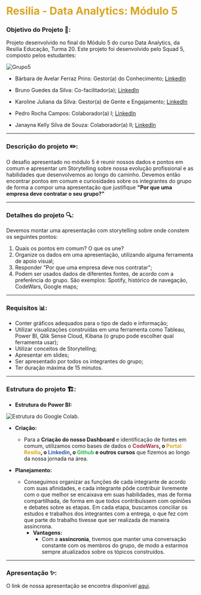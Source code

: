 

# <font  color="#DAA520">Resilia - Data Analytics: Módulo 5</font>

### Objetivo do Projeto 🎯:

  

Projeto desenvolvido no final do Módulo 5 do curso Data Analytics, da Resilia Educação, Turma 20. Este projeto foi desenvolvido pelo Squad 5, composto pelos estudantes:

![Grupo5](https://i.imgur.com/t2D1vob.png)
 - Bárbara de Avelar Ferraz Prins: Gestor(a) do Conhecimento; [LinkedIn](https://www.linkedin.com/in/barbara-avelar/)

 - Bruno Guedes da Silva: Co-facilitador(a); [LinkedIn](https://www.linkedin.com/in/brunoguedesdsilva/)

- Karoline Juliana da Silva: Gestor(a) de Gente e Engajamento; [LinkedIn ](https://www.linkedin.com/in/kjcsilva/)

- Pedro Rocha Campos: Colaborador(a) I; [LinkedIn](https://www.linkedin.com/in/pedrorcampos/)

- Janayna Kelly Silva de Souza: Colaborador(a) II; [LinkedIn](https://www.linkedin.com/in/camargo-laura/)
  
---
### Descrição do projeto ✏️:

O desafio apresentado no módulo 5 é reunir nossos dados e pontos em comum e apresentar um Storytelling sobre nossa evolução profissional e as habilidades que desenvolvemos ao longo do caminho. Devemos então encontrar pontos em comum e curiosidades sobre os integrantes do grupo de forma a compor uma apresentação que justifique **"Por que uma empresa deve contratar o seu grupo?"**

---
### Detalhes do projeto 🔍:
Devemos montar uma apresentação com storytelling sobre onde constem os seguintes pontos:
1. Quais os pontos em comum? O que os une?
2. Organize os dados em uma apresentação, utilizando alguma ferramenta de apoio visual;
3. Responder "Por que uma empresa deve nos contratar";
4. Podem ser usados dados de diferentes fontes, de acordo com a preferência do grupo. São exemplos: Spotify, histórico de navegação, CodeWars, Google maps;

---
### Requisitos :bar_chart::

 - Conter gráficos adequados para o tipo de dado e informação;
 - Utilizar visualizações construídas em uma ferramenta como Tableau, Power BI, Qlik Sense Cloud, Kibana (o grupo pode escolher qual ferramenta usar);
 - Utilizar conceitos de Storytelling;
 - Apresentar em slides;
 - Ser apresentado por todos os integrantes do grupo;
 - Ter duração máxima de 15 minutos.

---
### Estrutura do projeto 🏗️:

- **Estrutura do Power BI:**

![Estrutura do Google Colab.](https://github.com/amoralles/ProjetoFinal_M4/blob/main/images/estrutura.png?raw=true)

- **Criação:**
	- Para a **Criação do nosso Dashboard** e identificação de fontes em comum, utilizamos como bases de dados o **<font  color="#a83246">CodeWars</font>, o <font  color="#DAA520">Portal Resilia</font>, o <font  color="#325da8">Linkedin</font>, o <font  color="#2dba4e">Github</font> e outros cursos** que fizemos ao longo da nossa jornada na área.

- **Planejamento:**
	- Conseguimos organizar as funções de cada integrante de acordo com suas afinidades, e cada integrante pôde contribuir livremente com o que melhor se encaixava em suas habilidades, mas de forma compartilhada, de forma em que todos contribuíssem com opiniões e debates sobre as etapas. Em cada etapa, buscamos conciliar os estudos e trabalhos dos integrantes com a entrega, o que fez com que parte do trabalho tivesse que ser realizada de maneira assíncrona.
		- **Vantagens:**
			- Com a **assincronia**, tivemos que manter uma conversação constante com os membros do grupo, de modo a estarmos sempre atualizados sobre os tópicos construídos. 

---
### Apresentação ✨:

O link de nossa apresentação se encontra disponível [aqui](https://www.canva.com/design/DAFRZTH9ngw/rUn_O6XbGhvfUllWhp4OLQ/view?utm_content=DAFRZTH9ngw&utm_campaign=designshare&utm_medium=link&utm_source=publishsharelink).
